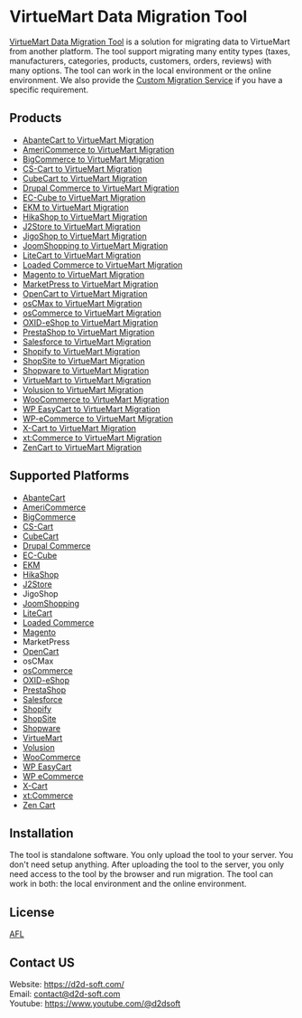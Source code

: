 # VirtueMart Data Migration Tool
[VirtueMart Data Migration Tool](https://d2d-soft.com/26-virtuemart-migration) is a solution for migrating data to VirtueMart from another platform. The tool support migrating many entity types (taxes, manufacturers, categories, products, customers, orders, reviews) with many options. The tool can work in the local environment or the online environment. We also provide the [Custom Migration Service](https://d2d-soft.com/migration-services/296-data-migration-customization.html) if you have a specific requirement. 

## Products
- [AbanteCart to VirtueMart Migration](https://d2d-soft.com/virtuemart-migration/1136-10874-abantecart-to-virtuemart-migration-tool.html#/72-entities-1000)
- [AmeriCommerce to VirtueMart Migration](https://d2d-soft.com/virtuemart-migration/781-7258-americommerce-to-virtuemart-migration-tool.html#/72-entities-1000)
- [BigCommerce to VirtueMart Migration](https://d2d-soft.com/virtuemart-migration/424-1722-bigcommerce-to-virtuemart-migration-tool.html#/72-entities-1000)
- [CS-Cart to VirtueMart Migration](https://d2d-soft.com/virtuemart-migration/336-1447-cs-cart-to-virtuemart-migration-tool.html#/72-entities-1000)
- [CubeCart to VirtueMart Migration](https://d2d-soft.com/virtuemart-migration/203-922-cubecart-to-virtuemart-migration-tool.html#/72-entities-1000)
- [Drupal Commerce to VirtueMart Migration](https://d2d-soft.com/virtuemart-migration/365-drupal-commerce-to-virtuemart-migration-service.html)
- [EC-Cube to VirtueMart Migration](https://d2d-soft.com/virtuemart-migration/1009-9584-ec-cube-to-virtuemart-migration-tool.html#/72-entities-1000)
- [EKM to VirtueMart Migration](https://d2d-soft.com/virtuemart-migration/835-7810-ekm-to-virtuemart-migration-tool.html#/72-entities-1000)
- [HikaShop to VirtueMart Migration](https://d2d-soft.com/virtuemart-migration/462-1907-hikashop-to-virtuemart-migration-tool.html#/72-entities-1000)
- [J2Store to VirtueMart Migration](https://d2d-soft.com/virtuemart-migration/505-2102-j2store-to-virtuemart-migration-tool.html#/72-entities-1000)
- [JigoShop to VirtueMart Migration](https://d2d-soft.com/virtuemart-migration/553-2322-jigoshop-to-virtuemart-migration-tool.html#/72-entities-1000)
- [JoomShopping to VirtueMart Migration](https://d2d-soft.com/virtuemart-migration/603-2562-joomshopping-to-virtuemart-migration-tool.html#/72-entities-1000)
- [LiteCart to VirtueMart Migration](https://d2d-soft.com/virtuemart-migration/889-8372-litecart-to-virtuemart-migration-tool.html#/72-entities-1000)
- [Loaded Commerce to VirtueMart Migration](https://d2d-soft.com/virtuemart-migration/204-928-loaded-to-virtuemart-migration-tool.html#/72-entities-1000)
- [Magento to VirtueMart Migration](https://d2d-soft.com/virtuemart-migration/205-932-magento-to-virtuemart-migration-tool.html#/72-entities-1000)
- [MarketPress to VirtueMart Migration](https://d2d-soft.com/virtuemart-migration/578-2442-marketpress-to-virtuemart-migration-tool.html#/72-entities-1000)
- [OpenCart to VirtueMart Migration](https://d2d-soft.com/virtuemart-migration/206-937-opencart-to-virtuemart-migration-tool.html#/72-entities-1000)
- [osCMax to VirtueMart Migration](https://d2d-soft.com/virtuemart-migration/1203-11557-oscmax-to-virtuemart-migration-tool.html#/72-entities-1000)
- [osCommerce to VirtueMart Migration](https://d2d-soft.com/virtuemart-migration/207-942-oscommerce-to-virtuemart-migration-tool.html#/72-entities-1000)
- [OXID-eShop to VirtueMart Migration](https://d2d-soft.com/virtuemart-migration/208-947-oxid-eshop-to-virtuemart-migration-tool.html#/72-entities-1000)
- [PrestaShop to VirtueMart Migration](https://d2d-soft.com/virtuemart-migration/209-952-prestashop-to-virtuemart-migration-tool.html#/72-entities-1000)
- [Salesforce to VirtueMart Migration](https://d2d-soft.com/virtuemart-migration/729-6847-salesforce-to-virtuemart-migration-tool.html#/72-entities-1000)
- [Shopify to VirtueMart Migration](https://d2d-soft.com/virtuemart-migration/386-1537-shopify-to-virtuemart-migration-tool.html#/72-entities-1000)
- [ShopSite to VirtueMart Migration](https://d2d-soft.com/virtuemart-migration/862-8086-shopsite-to-virtuemart-migration-tool.html#/72-entities-1000)
- [Shopware to VirtueMart Migration](https://d2d-soft.com/virtuemart-migration/1071-10213-shopware-to-virtuemart-migration-tool.html#/72-entities-1000)
- [VirtueMart to VirtueMart Migration](https://d2d-soft.com/virtuemart-migration/210-957-virtuemart-to-virtuemart-migration-tool.html#/72-entities-1000)
- [Volusion to VirtueMart Migration](https://d2d-soft.com/virtuemart-migration/652-6044-volusion-to-virtuemart-migration-tool.html#/72-entities-1000)
- [WooCommerce to VirtueMart Migration](https://d2d-soft.com/virtuemart-migration/211-962-woocommerce-to-virtuemart-migration-tool.html#/72-entities-1000)
- [WP EasyCart to VirtueMart Migration](https://d2d-soft.com/virtuemart-migration/678-6319-wpeasycart-to-virtuemart-migration-tool.html#/72-entities-1000)
- [WP-eCommerce to VirtueMart Migration](https://d2d-soft.com/virtuemart-migration/212-967-wp-ecommerce-to-virtuemart-migration-tool.html#/72-entities-1000)
- [X-Cart to VirtueMart Migration](https://d2d-soft.com/virtuemart-migration/213-972-x-cart-to-virtuemart-migration-tool.html#/72-entities-1000)
- [xt:Commerce to VirtueMart Migration](https://d2d-soft.com/virtuemart-migration/214-977-xtcommerce-to-virtuemart-migration-tool.html#/72-entities-1000)
- [ZenCart to VirtueMart Migration](https://d2d-soft.com/virtuemart-migration/215-982-zencart-to-virtuemart-migration-tool.html#/72-entities-1000)

## Supported Platforms
- [AbanteCart](https://www.abantecart.com/)
- [AmeriCommerce](https://www.americommerce.com/)
- [BigCommerce](https://www.bigcommerce.com/)
- [CS-Cart](https://www.cs-cart.com/)
- [CubeCart](https://www.cubecart.com/)
- [Drupal Commerce](https://drupalcommerce.org/)
- [EC-Cube](https://www.ec-cube.net/)
- [EKM](https://www.ekm.com/)
- [HikaShop](https://www.hikashop.com/)
- [J2Store](https://www.j2store.org/)
- JigoShop
- [JoomShopping](https://extensions.joomla.org/extension/joomshopping/)
- [LiteCart](https://www.litecart.net/)
- [Loaded Commerce](https://loadedcommerce.com/)
- [Magento](https://magento.com/)
- MarketPress
- [OpenCart](https://www.opencart.com/)
- osCMax
- [osCommerce](https://www.oscommerce.com/)
- [OXID-eShop](https://www.oxid-esales.com)
- [PrestaShop](https://www.prestashop.com)
- [Salesforce](https://www.salesforce.com/)
- [Shopify](https://www.shopify.com/)
- [ShopSite](https://www.shopsite.com/)
- [Shopware](https://www.shopware.com/)
- [VirtueMart](https://virtuemart.net/)
- [Volusion](https://volusion.com/)
- [WooCommerce](https://woocommerce.com/)
- [WP EasyCart](https://www.wpeasycart.com/)
- [WP eCommerce](https://wpecommerce.org/)
- [X-Cart](https://www.x-cart.com/)
- [xt:Commerce](https://www.xt-commerce.com/)
- [Zen Cart](https://www.zen-cart.com/)

## Installation
The tool is standalone software. You only upload the tool to your server. You don't need setup anything. After uploading the tool to the server, you only need access to the tool by the browser and run migration. The tool can work in both: the local environment and the online environment.

## License

[AFL](https://d2d-soft.com/license/AFL.txt)

## Contact US
Website: https://d2d-soft.com/ \
Email: contact@d2d-soft.com \
Youtube: https://www.youtube.com/@d2dsoft 